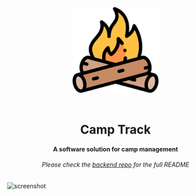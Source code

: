 <h1 align="center">
  <br>
  
  <a href="https://camptrack.vercel.app/"><p align="center">
  <img src="https://raw.githubusercontent.com/NadifRahman/camp-track-frontend/main/public/camp-track-icon.png" alt="Camp Track" width="200">
  </p></a>
  <br>
  Camp Track
  <br>
</h1>

<h4 align="center">A software solution for camp management</h4>
<h6 align="center">Please check the <a href="https://github.com/NadifRahman/camp-track-backend">backend repo</a> for the full README</h4>

![screenshot](https://i.imgur.com/lIENQNy.gif)


